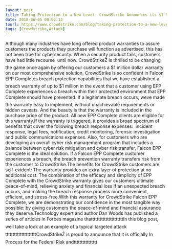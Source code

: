 ```yaml
---
layout: post
title: Taking Protection to a New Level: CrowdStrike Announces its $1 Million Breach Prevention Warranty
date: 2018-06-05 00:02:13
tourl: https://www.crowdstrike.com/blog/taking-protection-to-a-new-level-crowdstrike-announces-its-1-million-breach-prevention-warranty/
tags: [Crowdstrike,Attack]
---
```

Although many industries have long offered product warranties to assure customers the products they purchase will function as advertised, this has not been true for cybersecurity. When a security product fails, customers have had little recourse  until now. CrowdStrikeŽ is thrilled to be changing the game once again by offering our customers a $1 million dollar warranty on our most comprehensive solution, CrowdStrike is so confident in Falcon EPP Completes breach protection capabilities that we have established a breach warranty of up to $1 million in the event that a customer using EPP Complete experiences a breach within their protected environment that EPP Complete should have prevented. If a legitimate breach occurs, weve made the warranty easy to implement, without unachievable requirements or hidden caveats. And the beauty is that the warranty is included in the purchase price of the product. All new EPP Complete clients are eligible for this warranty.If the warranty is triggered, it provides a broad spectrum of benefits that cover the following breach response expenses:  incident response, legal fees, notification, credit monitoring, forensic investigation and public communications expenses. Also, for customers who are developing an overall cyber risk management program that includes a balance between cyber risk mitigation and cyber risk transfer, Falcon EPP Complete is the ideal solution. If a Falcon EPP Complete customer experiences a breach, the breach prevention warranty transfers risk from the customer to CrowdStrike.The benefits for CrowdStrike customers are self-evident: The warranty provides an extra layer of protection at no additional cost. The combination of the efficacy and simplicity of EPP Complete with the CrowdStrike warranty gives our customers ultimate peace-of-mind, relieving anxiety and financial loss if an unexpected breach occurs, and making the breach response process more convenient, efficient, and stress-free.With this warranty for CrowdStrike Falcon EPP Complete, we are demonstrating our confidence in the most tangible way possible: by giving customers the peace-of-mind and financial assurance they deserve.Technology expert and author Dan Woods has published a series of articles in Forbes magazine thattttttttttttttttttttttIn this blog post, well take a look at an example of a typical targeted attacktttttttttttttttttttttCrowdStrikeŽ is proud to announce that it is officially In Process for the Federal Risk andtttttttttttttttt
